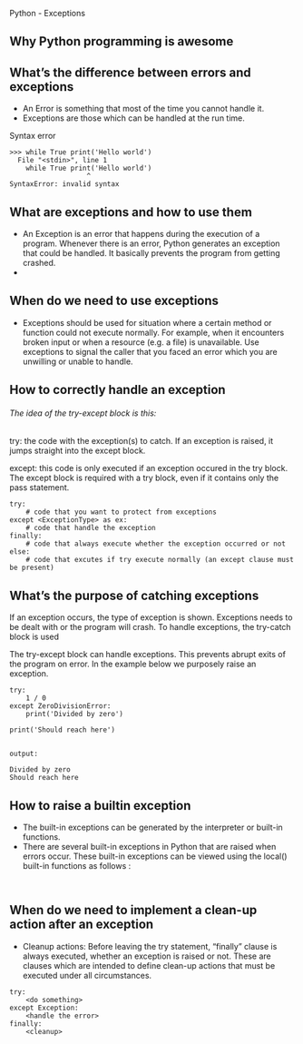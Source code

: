 Python - Exceptions

## Why Python programming is awesome

## What’s the difference between errors and exceptions
- An Error is something that most of the time you cannot handle it.
- Exceptions are those which can be handled at the run time.

Syntax error 

```
>>> while True print('Hello world')
  File "<stdin>", line 1
    while True print('Hello world')
                   ^
SyntaxError: invalid syntax
```


## What are exceptions and how to use them

- An Exception is an error that happens during the execution of a program. Whenever there is an error, Python generates an exception that could be handled. It basically prevents the program from getting crashed.
- 
## When do we need to use exceptions

- Exceptions should be used for situation where a certain method or function could not execute normally. For example, when it encounters broken input or when a resource (e.g. a file) is unavailable. Use exceptions to signal the caller that you faced an error which you are unwilling or unable to handle. 

## How to correctly handle an exception

###### The idea of the try-except block is this:

try: the code with the exception(s) to catch. If an exception is raised, it jumps straight into the except block.

except: this code is only executed if an exception occured in the try block. The except block is required with a try block, even if it contains only the pass statement.

``` 
try:
    # code that you want to protect from exceptions
except <ExceptionType> as ex:
    # code that handle the exception
finally:
    # code that always execute whether the exception occurred or not
else:
    # code that excutes if try execute normally (an except clause must be present)

```


## What’s the purpose of catching exceptions

If an exception occurs, the type of exception is shown. Exceptions needs to be dealt with or the program will crash. To handle exceptions, the try-catch block is used

The try-except block can handle exceptions. This prevents abrupt exits of the program on error. In the example below we purposely raise an exception.

```
try: 
    1 / 0
except ZeroDivisionError: 
    print('Divided by zero')

print('Should reach here')


output: 

Divided by zero
Should reach here

```

## How to raise a builtin exception

-  The built-in exceptions can be generated by the interpreter or built-in functions.
- There are several built-in exceptions in Python that are raised when errors occur. These built-in exceptions can be viewed using the local() built-in functions as follows :

```


```
## When do we need to implement a clean-up action after an exception

- Cleanup actions: Before leaving the try statement, “finally” clause is always executed, whether an exception is raised or not. These are clauses which are intended to define clean-up actions that must be executed under all circumstances.

```
try:
    <do something>
except Exception:
    <handle the error>
finally:
    <cleanup>
```
